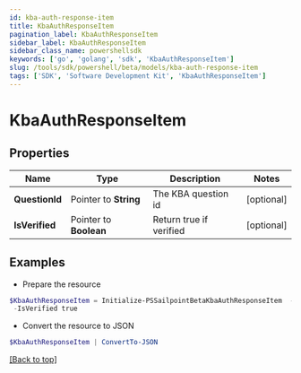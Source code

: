 ```yaml
---
id: kba-auth-response-item
title: KbaAuthResponseItem
pagination_label: KbaAuthResponseItem
sidebar_label: KbaAuthResponseItem
sidebar_class_name: powershellsdk
keywords: ['go', 'golang', 'sdk', 'KbaAuthResponseItem'] 
slug: /tools/sdk/powershell/beta/models/kba-auth-response-item
tags: ['SDK', 'Software Development Kit', 'KbaAuthResponseItem']
---
```



# KbaAuthResponseItem

## Properties

Name | Type | Description | Notes
------------ | ------------- | ------------- | -------------
**QuestionId** |  Pointer to **String** | The KBA question id | [optional] 
**IsVerified** |  Pointer to **Boolean** | Return true if verified | [optional] 

## Examples

- Prepare the resource
```powershell
$KbaAuthResponseItem = Initialize-PSSailpointBetaKbaAuthResponseItem  -QuestionId 089899f13a8f4da7824996191587bab9 `
 -IsVerified true
```

- Convert the resource to JSON
```powershell
$KbaAuthResponseItem | ConvertTo-JSON
```


[[Back to top]](#) 


